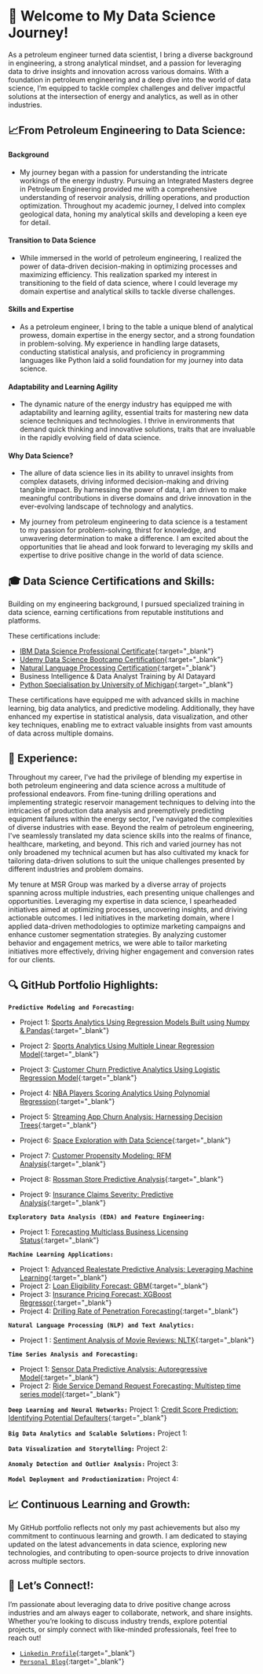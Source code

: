 # 🚀 Welcome to My Data Science Journey!

As a petroleum engineer turned data scientist, I bring a diverse background in engineering, a strong analytical mindset, and a passion for leveraging data to drive insights and innovation across various domains. With a foundation in petroleum engineering and a deep dive into the world of data science, I’m equipped to tackle complex challenges and deliver impactful solutions at the intersection of energy and analytics, as well as in other industries.

## 📈**From Petroleum Engineering to Data Science:**

#### Background
- My journey began with a passion for understanding the intricate workings of the energy industry. Pursuing an Integrated Masters degree in Petroleum Engineering provided me with a comprehensive understanding of reservoir analysis, drilling operations, and production optimization. Throughout my academic journey, I delved into complex geological data, honing my analytical skills and developing a keen eye for detail.

#### Transition to Data Science
- While immersed in the world of petroleum engineering, I realized the power of data-driven decision-making in optimizing processes and maximizing efficiency. This realization sparked my interest in transitioning to the field of data science, where I could leverage my domain expertise and analytical skills to tackle diverse challenges.

#### Skills and Expertise
- As a petroleum engineer, I bring to the table a unique blend of analytical prowess, domain expertise in the energy sector, and a strong foundation in problem-solving. My experience in handling large datasets, conducting statistical analysis, and proficiency in programming languages like Python laid a solid foundation for my journey into data science.

#### Adaptability and Learning Agility
- The dynamic nature of the energy industry has equipped me with adaptability and learning agility, essential traits for mastering new data science techniques and technologies. I thrive in environments that demand quick thinking and innovative solutions, traits that are invaluable in the rapidly evolving field of data science.

#### Why Data Science?
- The allure of data science lies in its ability to unravel insights from complex datasets, driving informed decision-making and driving tangible impact. By harnessing the power of data, I am driven to make meaningful contributions in diverse domains and drive innovation in the ever-evolving landscape of technology and analytics.

- My journey from petroleum engineering to data science is a testament to my passion for problem-solving, thirst for knowledge, and unwavering determination to make a difference. I am excited about the opportunities that lie ahead and look forward to leveraging my skills and expertise to drive positive change in the world of data science.

## 🎓 Data Science Certifications and Skills:
Building on my engineering background, I pursued specialized training in data science, earning certifications from reputable institutions and platforms.

These certifications include:

- [IBM Data Science Professional Certificate](https://www.coursera.org/account/accomplishments/specialization/6B3FTP9298HF){:target="_blank"}
- [Udemy Data Science Bootcamp Certification](https://www.udemy.com/certificate/UC-cac5fd04-78b5-48da-9129-1267fd1c863a/){:target="_blank"}
- [Natural Language Processing Certification](https://www.udemy.com/certificate/UC-9052efd1-cbd7-489b-9186-6048e47fdb1c/){:target="_blank"}
- Business Intelligence & Data Analyst Training by AI Datayard
- [Python Specialisation by University of Michigan](https://www.coursera.org/account/accomplishments/specialization/certificate/DA32K9VNN2WR){:target="_blank"}

These certifications have equipped me with advanced skills in machine learning, big data analytics, and predictive modeling. Additionally, they have enhanced my expertise in statistical analysis, data visualization, and other key techniques, enabling me to extract valuable insights from vast amounts of data across multiple domains.


## 💼 Experience:

Throughout my career, I've had the privilege of blending my expertise in both petroleum engineering and data science across a multitude of professional endeavors. From fine-tuning drilling operations and implementing strategic reservoir management techniques to delving into the intricacies of production data analysis and preemptively predicting equipment failures within the energy sector, I've navigated the complexities of diverse industries with ease. Beyond the realm of petroleum engineering, I've seamlessly translated my data science skills into the realms of finance, healthcare, marketing, and beyond. This rich and varied journey has not only broadened my technical acumen but has also cultivated my knack for tailoring data-driven solutions to suit the unique challenges presented by different industries and problem domains.

My tenure at MSR Group was marked by a diverse array of projects spanning across multiple industries, each presenting unique challenges and opportunities. Leveraging my expertise in data science, I spearheaded initiatives aimed at optimizing processes, uncovering insights, and driving actionable outcomes. I led initiatives in the marketing domain, where I applied data-driven methodologies to optimize marketing campaigns and enhance customer segmentation strategies. By analyzing customer behavior and engagement metrics, we were able to tailor marketing initiatives more effectively, driving higher engagement and conversion rates for our clients.

## 🔍 GitHub Portfolio Highlights:

**`Predictive Modeling and Forecasting:`**
- Project 1: [Sports Analytics Using Regression Models Built using Numpy & Pandas](https://github.com/dtq94/Sports-Analytics-using-Regression-Models-from-Scratch){:target="_blank"}

- Project 2: [Sports Analytics Using Multiple Linear Regression Model](https://github.com/dtq94/Sports-Analytics-using-Multiple-Linear-Regression-Model){:target="_blank"}

- Project 3: [Customer Churn Predictive Analytics Using Logistic Regression Model](https://github.com/dtq94/Customer-Churn-Predictive-Analytics-using-Logistic-Regression-Model){:target="_blank"}

- Project 4: [NBA Players Scoring Analytics Using Polynomial Regression](https://github.com/dtq94/NBA-Scoring-Analytics-Understanding-Player-Performance-using-Polynomial-Regression){:target="_blank"}

- Project 5: [Streaming App Churn Analysis: Harnessing Decision Trees](https://github.com/dtq94/Streaming-App-Churn-Analysis-Harnessing-Decision-Trees-for-Predictive-Insights){:target="_blank"}

- Project 6: [Space Exploration with Data Science](https://github.com/dtq94/Space-Exploration-with-Data-Science){:target="_blank"}

- Project 7: [Customer Propensity Modeling: RFM Analysis](https://github.com/dtq94/Customer-Propensity-Modeling-RFM-Analysis){:target="_blank"}

- Project 8: [Rossman Store Predictive Analysis](https://github.com/dtq94/Rossman-Store-Sales-Forecast){:target="_blank"}

- Project 9: [Insurance Claims Severity: Predictive Analysis](https://github.com/dtq94/Insurance-Claims-Severity-Predictive-Analysis-){:target="_blank"}


**`Exploratory Data Analysis (EDA) and Feature Engineering:`**
- Project 1: [Forecasting Multiclass Business Licensing Status](https://github.com/dtq94/License-Status-Preditiction-with-Multiclass-Classification){:target="_blank"}

**`Machine Learning Applications:`**
- Project 1: [Advanced Realestate Predictive Analysis: Leveraging Machine Learning](https://github.com/dtq94/Advanced-House-Price-Prediction-Leveraging-Machine-Learning-){:target="_blank"}
- Project 2: [Loan Eligibility Forecast: GBM](https://github.com/dtq94/Loan-Eligibility-Forecast-Gradient-Booster-Classifier){:target="_blank"}
- Project 3: [Insurance Pricing Forecast: XGBoost Regressor](https://github.com/dtq94/XGBoost-for-Insurance-Pricing-Predicting-Healthcare-Expenses){:target="_blank"}
- Project 4: [Drilling Rate of Penetration Forecasting](https://github.com/dtq94/Drilling-ROP-Prediction){:target="_blank"}

**`Natural Language Processing (NLP) and Text Analytics:`**
- Project 1 : [Sentiment Analysis of Movie Reviews: NLTK](https://github.com/dtq94/Reviews-Sentiment-Analysis-NLTK-/tree/main){:target="_blank"}

**`Time Series Analysis and Forecasting:`**
- Project 1: [Sensor Data Predictive Analysis: Autoregressive Model](https://github.com/dtq94/Time-Series-Sensor-Data-Analysis-Forecasting-Autoregressive-Model){:target="_blank"}
- Project 2: [Ride Service Demand Request Forecasting: Multistep time series model](https://github.com/dtq94/Ride-Service-Demand-Forecast-Multistep-time-series-model){:target="_blank"}

**`Deep Learning and Neural Networks:`**
Project 1: [Credit Score Prediction: Identifying Potential Defaulters](https://github.com/dtq94/Credit-Score-Prediction-Identify-Potential-Defaulters){:target="_blank"}

**`Big Data Analytics and Scalable Solutions:`**
Project 1: <!--[hadahoop, apacha spark, traffic recognition][Description of a project involving big data analytics techniques and scalable solutions, demonstrating proficiency in handling large datasets]-->

**`Data Visualization and Storytelling:`**
Project 2: <!--[Dashboards][Brief description of a project emphasizing data visualization techniques to communicate insights effectively]-->

**`Anomaly Detection and Outlier Analysis:`**
Project 3: <!--[Description of a project focused on anomaly detection, showcasing techniques used to identify outliers and unusual patterns]-->

**`Model Deployment and Productionization:`**
Project 4: <!--[Flask,docker, cloud][Brief description of a project involving the deployment of machine learning models into production environments]-->

## 📈 Continuous Learning and Growth:
My GitHub portfolio reflects not only my past achievements but also my commitment to continuous learning and growth. I am dedicated to staying updated on the latest advancements in data science, exploring new technologies, and contributing to open-source projects to drive innovation across multiple sectors.

## 🤝 Let’s Connect!:
I’m passionate about leveraging data to drive positive change across industries and am always eager to collaborate, network, and share insights. Whether you’re looking to discuss industry trends, explore potential projects, or simply connect with like-minded professionals, feel free to reach out!
- [`Linkedin Profile`](https://www.linkedin.com/in/dtq94/){:target="_blank"}
- [`Personal Blog`](https://thepositiverealist.wordpress.com/){:target="_blank"}




